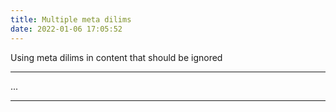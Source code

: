 ```yaml
---
title: Multiple meta dilims
date: 2022-01-06 17:05:52
---
```


Using meta dilims in content that should be ignored

---

...

---